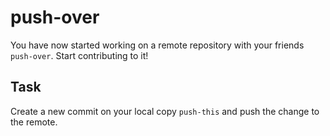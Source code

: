 # push-over

You have now started working on a remote repository with your friends 
`push-over`. Start contributing to it!

## Task

Create a new commit on your local copy `push-this` and push the change to the 
remote.

